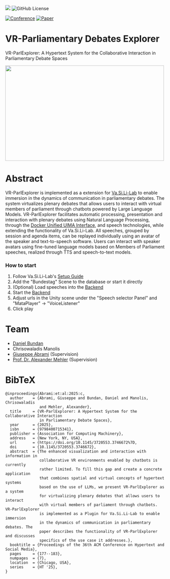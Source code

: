 [![](https://jitpack.io/v/texttechnologylab/VR-Parliamentary-Debates-Explorer.svg)](https://jitpack.io/#texttechnologylab/VR-Parliamentary-Debates-Explorer)
![GitHub License](https://img.shields.io/github/license/Texttechnologylab/VR-Parliamentary-Debates-Explorer)

[![Conference](http://img.shields.io/badge/conference-Hypertext--2025-4b44ce.svg)](https://ht.acm.org/ht2025/)
[![Paper](http://img.shields.io/badge/paper-Hypertext--2025-4b44ce.svg)](https://doi.org/10.1145/3720553.3746672)


# VR-Parliamentary Debates Explorer
VR-ParlExplorer: A Hypertext System for the Collaborative Interaction in Parliamentary Debate Spaces

[<img src="https://img.youtube.com/vi/XJTRjPCPtuE/hqdefault.jpg" width="500" height="300"
/>](https://www.youtube.com/embed/XJTRjPCPtuE)

# Abstract
VR-ParlExplorer is implemented as a extension for [Va.Si.Li-Lab](https://github.com/texttechnologylab/Va.Si.Li-Lab) to enable immersion in the dynamics of communication in parliamentary debates. The system virtualizes plenary debates that allows users to interact with virtual members of parliament through chatbots powered by Large Language Models. VR-ParlExplorer facilitates automatic processing, presentation and interaction with plenary debates using Natural Language Processing, through the [Docker Unified UIMA Interface](https://github.com/texttechnologylab/DockerUnifiedUIMAInterface), and speech technologies, while extending the functionality of Va.Si.Li-Lab. All speeches, grouped by session and agenda items, can be replayed individually using an avatar of the speaker and text-to-speech software. Users can interact with speaker avatars using fine-tuned language models based on Members of Parliament speeches, realized through TTS and speech-to-text models.

### How to start
1. Follow Va.Si.Li-Lab's [Setup Guide](https://texttechnologylab.github.io/Va.Si.Li-Lab/getting_started/setting_up/#clone-the-repository)
2. Add the "Bundestag" Scene to the database or start it directly
3. (Optional) Load speeches into the [Backend](https://github.com/texttechnologylab/VR-Parliamentary-Debates-Explorer/tree/main/Backend)
4. Start the [Backend](https://github.com/texttechnologylab/VR-Parliamentary-Debates-Explorer/tree/main/Backend)
5. Adjust urls in the Unity scene under the "Speech selector Panel" and "MataPlayer" -> "VoiceListener"
6. Click play

# Team
- [Daniel Bundan](https://github.com/Mocretion)
- Chrisowaladis Manolis
- [Giuseppe Abrami](https://github.com/abrami) (Supervision)
- [Prof. Dr. Alexander Mehler](https://www.texttechnologylab.org/team/alexander-mehler/) (Supervision)

# BibTeX
```
@inproceedings{Abrami:et:al:2025:c,
  author    = {Abrami, Giuseppe and Bundan, Daniel and Manolis, Chrisowaladis
               and Mehler, Alexander},
  title     = {VR-ParlExplorer: A Hypertext System for the Collaborative Interaction
               in Parliamentary Debate Spaces},
  year      = {2025},
  isbn      = {9798400715341},
  publisher = {Association for Computing Machinery},
  address   = {New York, NY, USA},
  url       = {https://doi.org/10.1145/3720553.3746672%7D,
  doi       = {10.1145/3720553.3746672},
  abstract  = {The enhanced visualization and interaction with information in
               collaborative VR environments enabled by chatbots is currently
               rather limited. To fill this gap and create a concrete application
               that combines spatial and virtual concepts of hypertext systems
               based on the use of LLMs, we present VR-ParlExplorer as a system
               for virtualizing plenary debates that allows users to interact
               with virtual members of parliament through chatbots. VR-ParlExplorer
               is implemented as a Plugin for Va.Si.Li-Lab to enable immersion
               in the dynamics of communication in parliamentary debates. The
               paper describes the functionality of VR-ParlExplorer and discusses
               specifics of the use case it addresses.},
  booktitle = {Proceedings of the 36th ACM Conference on Hypertext and Social Media},
  pages     = {177--183},
  numpages  = {7},
  location  = {Chicago, USA},
  series    = {HT '25},
}
```
